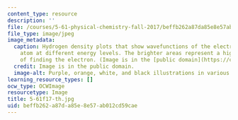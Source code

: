 ```yaml
---
content_type: resource
description: ''
file: /courses/5-61-physical-chemistry-fall-2017/beffb262a87da85e8e57ab012cd59cae_5-61f17-th.jpg
file_type: image/jpeg
image_metadata:
  caption: Hydrogen density plots that show wavefunctions of the electron in a hydrogen
    atom at different energy levels. The brighter areas represent a higher probability
    of finding the electron. (Image is in the [public domain](https://commons.wikimedia.org/wiki/File:Hydrogen_Density_Plots.png).)
  credit: Image is in the public domain.
  image-alt: Purple, orange, white, and black illustrations in various shapes.
learning_resource_types: []
ocw_type: OCWImage
resourcetype: Image
title: 5-61f17-th.jpg
uid: beffb262-a87d-a85e-8e57-ab012cd59cae
---
```

